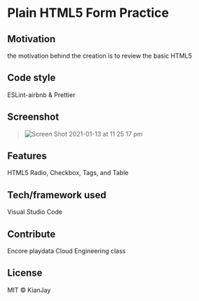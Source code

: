 <h1>Plain HTML5 Form Practice</h1>


<h2> Motivation</h2>
the motivation behind the creation is to review the basic HTML5 

<h2>Code style</h2>
ESLint-airbnb & Prettier

Screenshot
-------------

> ![Screen Shot 2021-01-13 at 11 25 17 pm](https://user-images.githubusercontent.com/54985943/104467440-aba70700-55f9-11eb-9dc2-a9fcce9503ad.png)

<h2>Features </h2>
HTML5 Radio, Checkbox, Tags, and Table

<h2>Tech/framework used</h2>
Visual Studio Code

<h2>Contribute</h2>
Encore playdata Cloud Engineering class

<h2>License</h2>
MIT © KianJay
